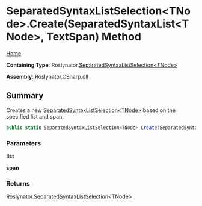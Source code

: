 # SeparatedSyntaxListSelection\<TNode>\.Create\(SeparatedSyntaxList\<TNode>, TextSpan\) Method

[Home](../../../README.md)

**Containing Type**: Roslynator\.[SeparatedSyntaxListSelection\<TNode>](../README.md)

**Assembly**: Roslynator\.CSharp\.dll

## Summary

Creates a new [SeparatedSyntaxListSelection\<TNode>](../README.md) based on the specified list and span\.

```csharp
public static SeparatedSyntaxListSelection<TNode> Create(SeparatedSyntaxList<TNode> list, TextSpan span)
```

### Parameters

**list**

**span**

### Returns

Roslynator\.[SeparatedSyntaxListSelection\<TNode>](../README.md)

